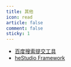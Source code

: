```yaml
---
title: 其他
icon: read
article: false
comment: false
sticky: 1
---
```


- [百度搜索提交工具](https://pypi.org/project/hbsst/)
- [heStudio Framework](https://pypi.org/project/heframework/)
